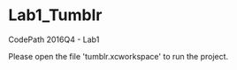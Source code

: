 # Lab1_Tumblr
CodePath 2016Q4 - Lab1 

Please open the file 'tumblr.xcworkspace' to run the project.
